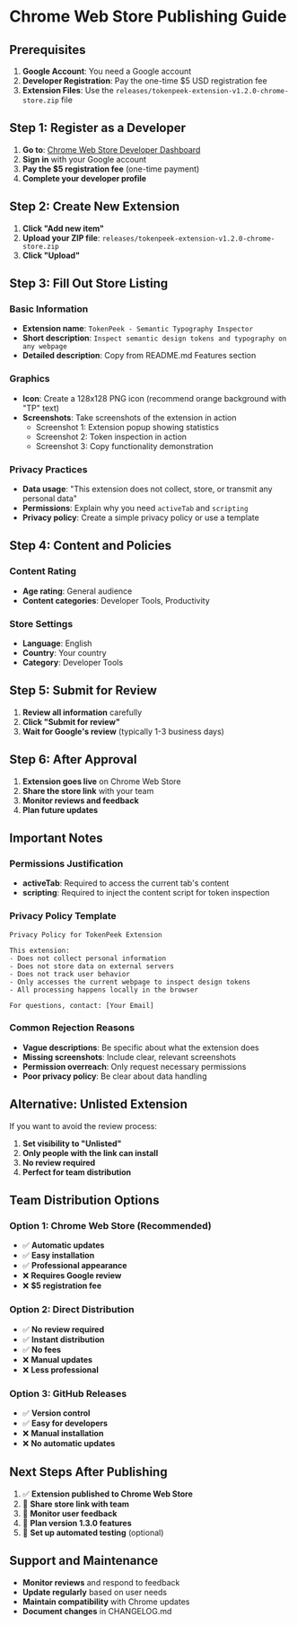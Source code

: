 # Chrome Web Store Publishing Guide

## Prerequisites

1. **Google Account**: You need a Google account
2. **Developer Registration**: Pay the one-time $5 USD registration fee
3. **Extension Files**: Use the `releases/tokenpeek-extension-v1.2.0-chrome-store.zip` file

## Step 1: Register as a Developer

1. **Go to**: [Chrome Web Store Developer Dashboard](https://chrome.google.com/webstore/devconsole/)
2. **Sign in** with your Google account
3. **Pay the $5 registration fee** (one-time payment)
4. **Complete your developer profile**

## Step 2: Create New Extension

1. **Click "Add new item"**
2. **Upload your ZIP file**: `releases/tokenpeek-extension-v1.2.0-chrome-store.zip`
3. **Click "Upload"**

## Step 3: Fill Out Store Listing

### Basic Information
- **Extension name**: `TokenPeek - Semantic Typography Inspector`
- **Short description**: `Inspect semantic design tokens and typography on any webpage`
- **Detailed description**: Copy from README.md Features section

### Graphics
- **Icon**: Create a 128x128 PNG icon (recommend orange background with "TP" text)
- **Screenshots**: Take screenshots of the extension in action
  - Screenshot 1: Extension popup showing statistics
  - Screenshot 2: Token inspection in action
  - Screenshot 3: Copy functionality demonstration

### Privacy Practices
- **Data usage**: "This extension does not collect, store, or transmit any personal data"
- **Permissions**: Explain why you need `activeTab` and `scripting`
- **Privacy policy**: Create a simple privacy policy or use a template

## Step 4: Content and Policies

### Content Rating
- **Age rating**: General audience
- **Content categories**: Developer Tools, Productivity

### Store Settings
- **Language**: English
- **Country**: Your country
- **Category**: Developer Tools

## Step 5: Submit for Review

1. **Review all information** carefully
2. **Click "Submit for review"**
3. **Wait for Google's review** (typically 1-3 business days)

## Step 6: After Approval

1. **Extension goes live** on Chrome Web Store
2. **Share the store link** with your team
3. **Monitor reviews and feedback**
4. **Plan future updates**

## Important Notes

### Permissions Justification
- **activeTab**: Required to access the current tab's content
- **scripting**: Required to inject the content script for token inspection

### Privacy Policy Template
```
Privacy Policy for TokenPeek Extension

This extension:
- Does not collect personal information
- Does not store data on external servers
- Does not track user behavior
- Only accesses the current webpage to inspect design tokens
- All processing happens locally in the browser

For questions, contact: [Your Email]
```

### Common Rejection Reasons
- **Vague descriptions**: Be specific about what the extension does
- **Missing screenshots**: Include clear, relevant screenshots
- **Permission overreach**: Only request necessary permissions
- **Poor privacy policy**: Be clear about data handling

## Alternative: Unlisted Extension

If you want to avoid the review process:
1. **Set visibility to "Unlisted"**
2. **Only people with the link can install**
3. **No review required**
4. **Perfect for team distribution**

## Team Distribution Options

### Option 1: Chrome Web Store (Recommended)
- ✅ **Automatic updates**
- ✅ **Easy installation**
- ✅ **Professional appearance**
- ❌ **Requires Google review**
- ❌ **$5 registration fee**

### Option 2: Direct Distribution
- ✅ **No review required**
- ✅ **Instant distribution**
- ✅ **No fees**
- ❌ **Manual updates**
- ❌ **Less professional**

### Option 3: GitHub Releases
- ✅ **Version control**
- ✅ **Easy for developers**
- ❌ **Manual installation**
- ❌ **No automatic updates**

## Next Steps After Publishing

1. ✅ **Extension published to Chrome Web Store**
2. 🔄 **Share store link with team**
3. 🔄 **Monitor user feedback**
4. 🔄 **Plan version 1.3.0 features**
5. 🔄 **Set up automated testing** (optional)

## Support and Maintenance

- **Monitor reviews** and respond to feedback
- **Update regularly** based on user needs
- **Maintain compatibility** with Chrome updates
- **Document changes** in CHANGELOG.md
